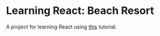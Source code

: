 # Learning React: Beach Resort 

A project for learning React using [this](https://www.youtube.com/watch?v=LXJOvkVYQqA) tutorial.